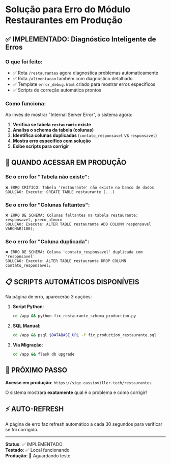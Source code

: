 # Solução para Erro do Módulo Restaurantes em Produção

## ✅ IMPLEMENTADO: Diagnóstico Inteligente de Erros

### O que foi feito:
- ✅ Rota `/restaurantes` agora diagnostica problemas automaticamente
- ✅ Rota `/alimentacao` também com diagnóstico detalhado  
- ✅ Template `error_debug.html` criado para mostrar erros específicos
- ✅ Scripts de correção automática prontos

### Como funciona:
Ao invés de mostrar "Internal Server Error", o sistema agora:

1. **Verifica se tabela `restaurante` existe**
2. **Analisa o schema da tabela (colunas)**  
3. **Identifica colunas duplicadas** (`contato_responsavel` vs `responsavel`)
4. **Mostra erro específico com solução**
5. **Exibe scripts para corrigir**

## 🔧 QUANDO ACESSAR EM PRODUÇÃO

### Se o erro for "Tabela não existe":
```
❌ ERRO CRÍTICO: Tabela 'restaurante' não existe no banco de dados
SOLUÇÃO: Execute: CREATE TABLE restaurante (...)
```

### Se o erro for "Colunas faltantes":
```
❌ ERRO DE SCHEMA: Colunas faltantes na tabela restaurante: responsavel, preco_almoco
SOLUÇÃO: Execute: ALTER TABLE restaurante ADD COLUMN responsavel VARCHAR(100);
```

### Se o erro for "Coluna duplicada":
```
❌ ERRO DE SCHEMA: Coluna 'contato_responsavel' duplicada com 'responsavel'  
SOLUÇÃO: Execute: ALTER TABLE restaurante DROP COLUMN contato_responsavel;
```

## 📋 SCRIPTS AUTOMÁTICOS DISPONÍVEIS

Na página de erro, aparecerão 3 opções:

1. **Script Python**:
   ```bash
   cd /app && python fix_restaurante_schema_production.py
   ```

2. **SQL Manual**:
   ```bash
   cd /app && psql $DATABASE_URL -f fix_production_restaurante.sql  
   ```

3. **Via Migração**:
   ```bash
   cd /app && flask db upgrade
   ```

## 🎯 PRÓXIMO PASSO

**Acesse em produção**: `https://sige.cassioviller.tech/restaurantes`

O sistema mostrará **exatamente** qual é o problema e como corrigir!

## ⚡ AUTO-REFRESH

A página de erro faz refresh automático a cada 30 segundos para verificar se foi corrigido.

---

**Status**: ✅ IMPLEMENTADO  
**Testado**: ✅ Local funcionando  
**Produção**: 🔄 Aguardando teste